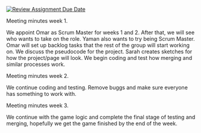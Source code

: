 [![Review Assignment Due Date](https://classroom.github.com/assets/deadline-readme-button-22041afd0340ce965d47ae6ef1cefeee28c7c493a6346c4f15d667ab976d596c.svg)](https://classroom.github.com/a/9ew2LI-M)

Meeting minutes week 1. 

We appoint Omar as Scrum Master for weeks 1 and 2. After that, we will see who wants to take on the role. Yaman also wants to try being Scrum Master. Omar will set up backlog tasks that the rest of the group will start working on. We discuss the pseudocode for the project. Sarah creates sketches for how the project/page will look. We begin coding and test how merging and similar processes work.

Meeting minutes week 2.

We continue coding and testing. Remove buggs and make sure everyone has something  to work with. 

Meeting minutes week 3.

We continue with the game logic and complete the final stage of testing and merging, hopefully we get the game finished by the end of the week.
